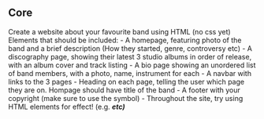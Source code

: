 ## Core
Create a website about your favourite band using HTML (no css yet)
Elements that should be included:
    - A homepage, featuring photo of the band and a brief description (How they started, genre, controversy etc)
    - A discography page, showing their latest 3 studio albums in order of release, with an album cover and track listing
    - A bio page showing an unordered list of band members, with a photo, name, instrument for each
    - A navbar with links to the 3 pages
    - Heading on each page, telling the user which page they are on. Hompage should have title of the band
    - A footer with your copyright (make sure to use the symbol)
    - Throughout the site, try using HTML elements for effect! (e.g. <em> <b> etc)
